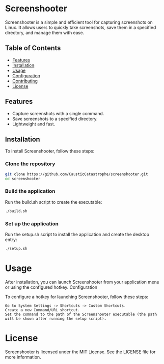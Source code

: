 # Screenshooter

Screenshooter is a simple and efficient tool for capturing screenshots on Linux. It allows users to quickly take screenshots, save them in a specified directory, and manage them with ease.

## Table of Contents

- [Features](#features)
- [Installation](#installation)
- [Usage](#usage)
- [Configuration](#configuration)
- [Contributing](#contributing)
- [License](#license)

## Features

- Capture screenshots with a single command.
- Save screenshots to a specified directory.
- Lightweight and fast.

## Installation

To install Screenshooter, follow these steps:

### Clone the repository
```bash
git clone https://github.com/CausticCatastrophe/screenshooter.git
cd screenshooter
```

### Build the application

Run the build.sh script to create the executable:
```bash
./build.sh
```

### Set up the application

Run the setup.sh script to install the application and create the desktop entry:
```bash
./setup.sh
```

# Usage

After installation, you can launch Screenshooter from your application menu or using the configured hotkey.
Configuration

To configure a hotkey for launching Screenshooter, follow these steps:

    Go to System Settings -> Shortcuts -> Custom Shortcuts.
    Create a new Command/URL shortcut.
    Set the command to the path of the Screenshooter executable (the path will be shown after running the setup script).

# License

Screenshooter is licensed under the MIT License. See the LICENSE file for more information.